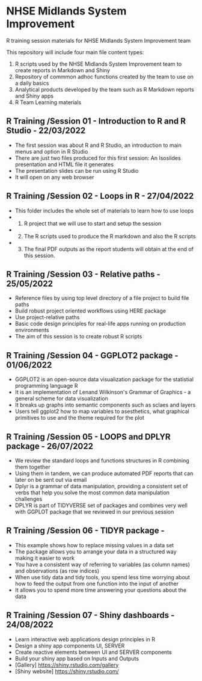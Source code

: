 # NHSE Midlands System Improvement
R  training session materials for NHSE Midlands System Improvement team

This repository will include four main file content types: 

1. R scripts used by the NHSE Midlands System Improvement team to create reports in Markdown and Shiny
2. Repository of commmon adhoc functions created by the team to use on a daily basics
3. Analytical products developed by the team such as R Markdown reports and Shiny apps
4. R Team Learning materials 

## R Training /**Session 01 - Introduction to R and R Studio - 22/03/2022**
- The first session was about R and R Studio, an introduction to main menus and option in R Studio
- There are just two files produced for this first session: An Isoslides presentation and HTML file it generates
- The presentation slides can be run using R Studio
- It will open on any web browser

## R Training /**Session 02 - Loops in R - 27/04/2022**
- This folder includes the whole set of materials to learn how to use loops
- 1. R project that we will use to start and setup the session 
- 2. The R scripts used to produce the R markdown and also the R scripts
- 3. The final PDF outputs as the report students will obtain at the end of this session.  

## R Training /**Session 03 - Relative paths - 25/05/2022**
- Reference files by using top level directory of a file project to build file paths
- Build robust project oriented workflows using HERE package
- Use project-relative paths
- Basic code design principles for real-life apps running on production environments
- The aim of this session is to create robust R scripts

## R Training /**Session 04 - GGPLOT2 package - 01/06/2022**
- GGPLOT2 is an open-source data visualization package for the statistial programming language R
- It is an implementation of Lenand Wilkinson's Grammar of Graphics - a general scheme for data visualization
- It breaks up graphs into semantic components such as sclaes and layers
- Users tell ggplot2 how to map variables to asesthetics, what graphical primitives to use and the theme required for the plot

## R Training /**Session 05 - LOOPS and DPLYR package - 26/07/2022**
- We review the standard loops and functions structures in R combining them together
- Using them in tandem, we can produce automated PDF reports that can later on be sent out via email 
- Dplyr is a grammar of data manipulation, providing a consistent set of verbs that help you solve the most common data manipulation challenges
- DPLYR is part of TIDYVERSE set of packages and combines very well with GGPLOT package that we reviewed in our previous session

## R Training /**Session 06 - TIDYR package -**
- This example shows how to replace missing values in a data set
- The package allows you to arrange your data in a structured way making it easier to work 
- You have a consistent way of referring to variables (as column names) and observations (as row indices)
- When use tidy data and tidy tools, you spend less time worrying about how to feed the output from one function into the input of another
- It allows you to spend more time answering your questions about the data

## R Training /**Session 07 - Shiny dashboards - 24/08/2022**
- Learn interactive web applications design principles in R
- Design a shiny app components UI, SERVER
- Create reactive elements between UI and SERVER components
- Build your shiny app based on Inputs and Outputs
- [Gallery] <https://shiny.rstudio.com/gallery>
- [Shiny website] <https://shiny.rstudio.com/>
